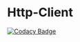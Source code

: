 # Http-Client

[![Codacy Badge](https://api.codacy.com/project/badge/Grade/583a3660e8d24d03b438bd415bbd8a3b)](https://app.codacy.com/gh/bombitmanbomb/Http-Client?utm_source=github.com&utm_medium=referral&utm_content=bombitmanbomb/Http-Client&utm_campaign=Badge_Grade_Settings)
